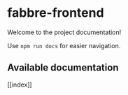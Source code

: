 # fabbre-frontend

Welcome to the project documentation!

Use `npm run docs` for easier navigation.

## Available documentation

[[index]]
